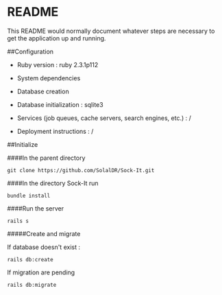 # README

This README would normally document whatever steps are necessary to get the
application up and running.

##Configuration

* Ruby version : ruby 2.3.1p112

* System dependencies

* Database creation

* Database initialization : sqlite3

* Services (job queues, cache servers, search engines, etc.) : /

* Deployment instructions : /

##Initialize

####In the parent directory
```
git clone https://github.com/SolalDR/Sock-It.git
```

####In the directory Sock-It run
```
bundle install
```

####Run the server
```
rails s
```

#####Create and migrate

If database doesn't exist :
```
rails db:create
```

If migration are pending
```
rails db:migrate
```
